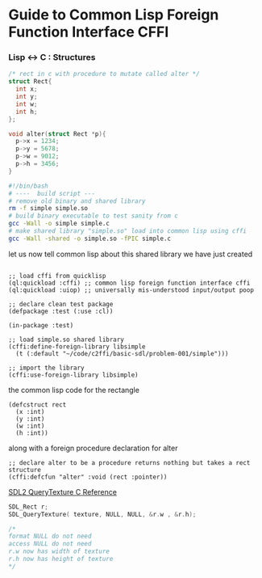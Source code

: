 
# Guide to Common Lisp Foreign Function Interface CFFI

### Lisp <-> C : Structures

```C 
/* rect in c with procedure to mutate called alter */
struct Rect{
  int x;
  int y;
  int w;
  int h;
};

void alter(struct Rect *p){
  p->x = 1234;
  p->y = 5678;
  p->w = 9012;
  p->h = 3456;
}
```

```bash
#!/bin/bash
# ----  build script ---
# remove old binary and shared library
rm -f simple simple.so
# build binary executable to test sanity from c 
gcc -Wall -o simple simple.c
# make shared library "simple.so" load into common lisp using cffi
gcc -Wall -shared -o simple.so -fPIC simple.c
```
let us now tell common lisp about this shared library we have just created
```common-lisp

;; load cffi from quicklisp
(ql:quickload :cffi) ;; common lisp foreign function interface cffi
(ql:quickload :uiop) ;; universally mis-understood input/output poop 

;; declare clean test package
(defpackage :test (:use :cl))
 
(in-package :test)

;; load simple.so shared library 
(cffi:define-foreign-library libsimple
  (t (:default "~/code/c2ffi/basic-sdl/problem-001/simple")))
	
;; import the library
(cffi:use-foreign-library libsimple)
```

the common lisp code for the rectangle 

```common-lisp
(defcstruct rect
  (x :int)
  (y :int)
  (w :int)
  (h :int))
```

along with a foreign procedure declaration for alter
```common-lisp
;; declare alter to be a procedure returns nothing but takes a rect structure
(cffi:defcfun "alter" :void (rect :pointer))
```




[SDL2 QueryTexture C Reference](https://wiki.libsdl.org/SDL2/SDL_QueryTexture)

```C
SDL_Rect r;
SDL_QueryTexture( texture, NULL, NULL, &r.w , &r.h);

/* 
format NULL do not need
access NULL do not need
r.w now has width of texture
r.h now has height of texture
*/
```


